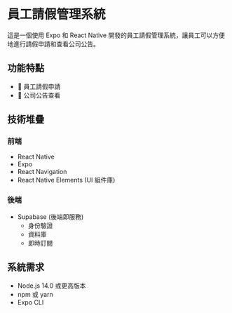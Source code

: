 # 員工請假管理系統

這是一個使用 Expo 和 React Native 開發的員工請假管理系統，讓員工可以方便地進行請假申請和查看公司公告。

## 功能特點

- 📱 員工請假申請
- 📢 公司公告查看

## 技術堆疊

### 前端

- React Native
- Expo
- React Navigation
- React Native Elements (UI 組件庫)

### 後端

- Supabase (後端即服務)
  - 身份驗證
  - 資料庫
  - 即時訂閱

## 系統需求

- Node.js 14.0 或更高版本
- npm 或 yarn
- Expo CLI
